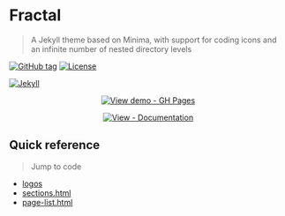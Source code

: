 # Fractal
> A Jekyll theme based on Minima, with support for coding icons and an infinite number of nested directory levels

[![GitHub tag](https://img.shields.io/github/tag/MichaelCurrin/fractal?include_prereleases&sort=semver)](https://github.com/MichaelCurrin/fractal/releases/)
[![License](https://img.shields.io/badge/License-MIT-blue)](/docs/license.md)

[![Jekyll](https://img.shields.io/badge/Jekyll-3.9-blue?logo=jekyll&logoColor=white)](https://jekyllrb.com)


<div align="center">

[![View demo - GH Pages](https://img.shields.io/badge/View_demo-GH_Pages-2ea44f?style=for-the-badge)](https://michaelcurrin.github.io/fractal/)

[![View - Documentation](https://img.shields.io/badge/View-Documentation-blue?style=for-the-badge)](/docs/)

</div>


## Quick reference
> Jump to code

- [logos](/_includes/logos/)
- [sections.html](/_includes/structure/sections.html)
- [page-list.html](/_includes/structure/page-list.html)
